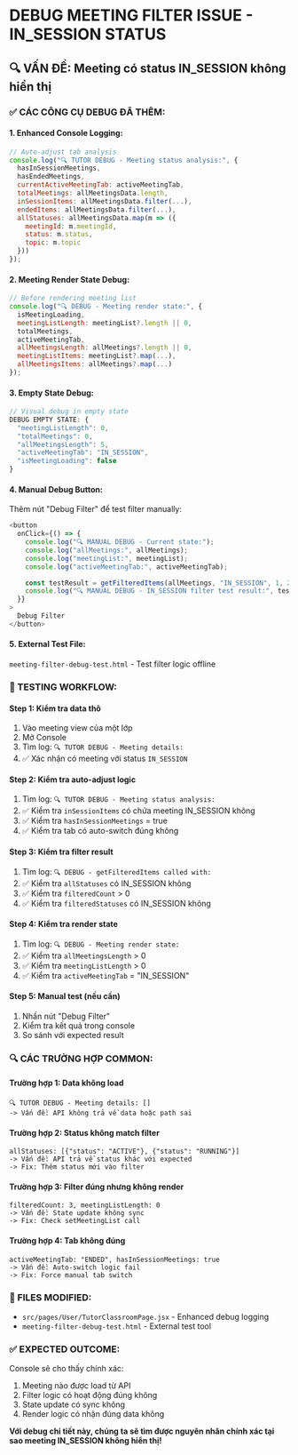 # DEBUG MEETING FILTER ISSUE - IN_SESSION STATUS

## 🔍 VẤN ĐỀ: Meeting có status IN_SESSION không hiển thị

### ✅ CÁC CÔNG CỤ DEBUG ĐÃ THÊM:

#### **1. Enhanced Console Logging:**

```javascript
// Auto-adjust tab analysis
console.log("🔍 TUTOR DEBUG - Meeting status analysis:", {
  hasInSessionMeetings,
  hasEndedMeetings,
  currentActiveMeetingTab: activeMeetingTab,
  totalMeetings: allMeetingsData.length,
  inSessionItems: allMeetingsData.filter(...),
  endedItems: allMeetingsData.filter(...),
  allStatuses: allMeetingsData.map(m => ({
    meetingId: m.meetingId,
    status: m.status,
    topic: m.topic
  }))
});
```

#### **2. Meeting Render State Debug:**

```javascript
// Before rendering meeting list
console.log("🔍 DEBUG - Meeting render state:", {
  isMeetingLoading,
  meetingListLength: meetingList?.length || 0,
  totalMeetings,
  activeMeetingTab,
  allMeetingsLength: allMeetings?.length || 0,
  meetingListItems: meetingList?.map(...),
  allMeetingsItems: allMeetings?.map(...)
});
```

#### **3. Empty State Debug:**

```javascript
// Visual debug in empty state
DEBUG EMPTY STATE: {
  "meetingListLength": 0,
  "totalMeetings": 0,
  "allMeetingsLength": 5,
  "activeMeetingTab": "IN_SESSION",
  "isMeetingLoading": false
}
```

#### **4. Manual Debug Button:**

Thêm nút "Debug Filter" để test filter manually:

```javascript
<button
  onClick={() => {
    console.log("🔍 MANUAL DEBUG - Current state:");
    console.log("allMeetings:", allMeetings);
    console.log("meetingList:", meetingList);
    console.log("activeMeetingTab:", activeMeetingTab);

    const testResult = getFilteredItems(allMeetings, "IN_SESSION", 1, 2);
    console.log("🔍 MANUAL DEBUG - IN_SESSION filter test result:", testResult);
  }}
>
  Debug Filter
</button>
```

#### **5. External Test File:**

`meeting-filter-debug-test.html` - Test filter logic offline

### 🧪 TESTING WORKFLOW:

#### **Step 1: Kiểm tra data thô**

1. Vào meeting view của một lớp
2. Mở Console
3. Tìm log: `🔍 TUTOR DEBUG - Meeting details:`
4. ✅ Xác nhận có meeting với status `IN_SESSION`

#### **Step 2: Kiểm tra auto-adjust logic**

1. Tìm log: `🔍 TUTOR DEBUG - Meeting status analysis:`
2. ✅ Kiểm tra `inSessionItems` có chứa meeting IN_SESSION không
3. ✅ Kiểm tra `hasInSessionMeetings` = true
4. ✅ Kiểm tra tab có auto-switch đúng không

#### **Step 3: Kiểm tra filter result**

1. Tìm log: `🔍 DEBUG - getFilteredItems called with:`
2. ✅ Kiểm tra `allStatuses` có IN_SESSION không
3. ✅ Kiểm tra `filteredCount` > 0
4. ✅ Kiểm tra `filteredStatuses` có IN_SESSION không

#### **Step 4: Kiểm tra render state**

1. Tìm log: `🔍 DEBUG - Meeting render state:`
2. ✅ Kiểm tra `allMeetingsLength` > 0
3. ✅ Kiểm tra `meetingListLength` > 0
4. ✅ Kiểm tra `activeMeetingTab` = "IN_SESSION"

#### **Step 5: Manual test (nếu cần)**

1. Nhấn nút "Debug Filter"
2. Kiểm tra kết quả trong console
3. So sánh với expected result

### 🔍 CÁC TRƯỜNG HỢP COMMON:

#### **Trường hợp 1: Data không load**

```
🔍 TUTOR DEBUG - Meeting details: []
-> Vấn đề: API không trả về data hoặc path sai
```

#### **Trường hợp 2: Status không match filter**

```
allStatuses: [{"status": "ACTIVE"}, {"status": "RUNNING"}]
-> Vấn đề: API trả về status khác với expected
-> Fix: Thêm status mới vào filter
```

#### **Trường hợp 3: Filter đúng nhưng không render**

```
filteredCount: 3, meetingListLength: 0
-> Vấn đề: State update không sync
-> Fix: Check setMeetingList call
```

#### **Trường hợp 4: Tab không đúng**

```
activeMeetingTab: "ENDED", hasInSessionMeetings: true
-> Vấn đề: Auto-switch logic fail
-> Fix: Force manual tab switch
```

### 📁 FILES MODIFIED:

- `src/pages/User/TutorClassroomPage.jsx` - Enhanced debug logging
- `meeting-filter-debug-test.html` - External test tool

### ✅ EXPECTED OUTCOME:

Console sẽ cho thấy chính xác:

1. Meeting nào được load từ API
2. Filter logic có hoạt động đúng không
3. State update có sync không
4. Render logic có nhận đúng data không

**Với debug chi tiết này, chúng ta sẽ tìm được nguyên nhân chính xác tại sao meeting IN_SESSION không hiển thị!**

